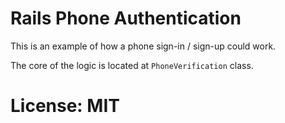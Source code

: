 # Rails Phone Authentication

This is an example of how a phone sign-in / sign-up could work.

The core of the logic is located at `PhoneVerification` class.

# License: MIT
